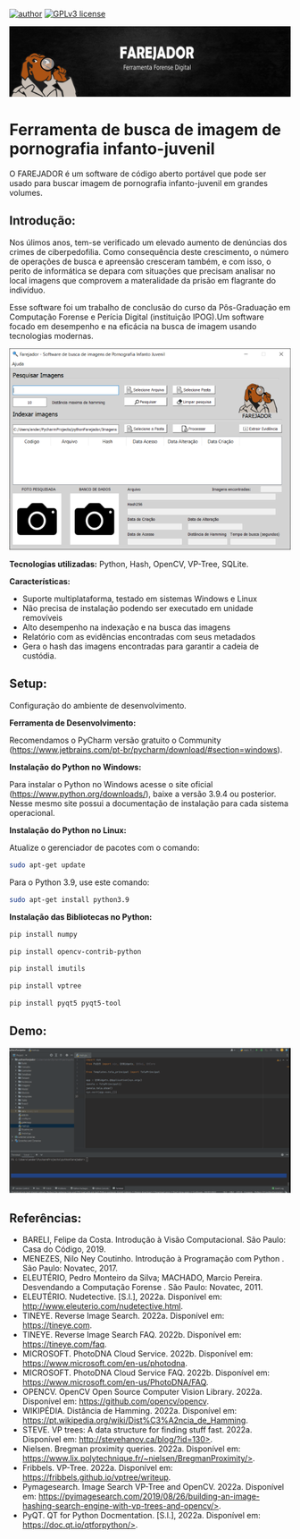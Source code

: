 [![author](https://img.shields.io/badge/author-andersonsantana-red.svg)](https://www.linkedin.com/in/anderson-santana-53a51a69) [![GPLv3 license](https://img.shields.io/badge/License-GPLv3-blue.svg)](http://perso.crans.org/besson/LICENSE.html)

<p align="center">
  <img src="banner.png" >
</p>

# Ferramenta de busca de imagem de pornografia infanto-juvenil


O FAREJADOR é um software de código aberto portável que pode ser usado para buscar imagem de pornografia infanto-juvenil em grandes volumes.

## Introdução:

Nos úlimos anos, tem-se verificado um elevado aumento de denúncias dos crimes de ciberpedofilia. Como consequência deste crescimento, o número de operações de busca e apreensão cresceram também, e com isso, o perito de informática se depara com situações que precisam analisar no local imagens que comprovem a materalidade da prisão em flagrante do indivíduo.

Esse software foi um trabalho de conclusão do curso da Pôs-Graduação em Computação Forense e Perícia Digital (instituição IPOG).Um software focado em desempenho e na eficácia na busca de imagem usando tecnologias modernas.

<p align="center">
  <img src="farejador.png?w=100">
</p>

**Tecnologias utilizadas:** Python, Hash, OpenCV, VP-Tree, SQLite.

**Características:**
* Suporte multiplataforma, testado em sistemas Windows e Linux
* Não precisa de instalação podendo ser executado em unidade removíveis
* Alto desempenho na indexação e na busca das imagens
* Relatório com as evidências encontradas com seus metadados
* Gera o hash das imagens encontradas para garantir a cadeia de custódia. 



## Setup:
Configuração do ambiente de desenvolvimento.

**Ferramenta de Desenvolvimento:**

Recomendamos o PyCharm versão gratuito o Community (https://www.jetbrains.com/pt-br/pycharm/download/#section=windows).

<b>Instalação do Python no Windows:</b>

Para instalar o Python no Windows acesse o site oficial (https://www.python.org/downloads/), baixe a versão 3.9.4 ou posterior. Nesse mesmo site possui a documentação de instalação para cada sistema operacional.

<b>Instalação do Python no Linux:</b>

Atualize o gerenciador de pacotes com o comando:
```sh
sudo apt-get update
```
Para o Python 3.9, use este comando:
```sh
sudo apt-get install python3.9
```

<b>Instalação das Bibliotecas no Python:</b>
```sh
pip install numpy
```
```sh
pip install opencv-contrib-python
```
```sh
pip install imutils
```
```sh
pip install vptree
```
```sh
pip install pyqt5 pyqt5-tool
```
## Demo:

![Watch the video](demo.gif)

## Referências:

* BARELI, Felipe da Costa. Introdução à Visão Computacional. São Paulo: Casa do Código, 2019.
* MENEZES, Nilo Ney Coutinho. Introdução à Programação com Python . São Paulo: Novatec, 2017.
* ELEUTÉRIO, Pedro Monteiro da Silva; MACHADO, Marcio Pereira. Desvendando a Computação Forense . São Paulo: Novatec, 2011.
* ELEUTÉRIO. Nudetective. [S.l.], 2022a. Disponível em: http://www.eleuterio.com/nudetective.html.
* TINEYE. Reverse Image Search. 2022a. Disponível em: https://tineye.com.
* TINEYE. Reverse Image Search FAQ. 2022b. Disponível em: https://tineye.com/faq.
* MICROSOFT. PhotoDNA Cloud Service. 2022b. Disponível em: https://www.microsoft.com/en-us/photodna.
* MICROSOFT. PhotoDNA Cloud Service FAQ. 2022b. Disponível em: https://www.microsoft.com/en-us/PhotoDNA/FAQ.
* OPENCV. OpenCV Open Source Computer Vision Library. 2022a. Disponível em: https://github.com/opencv/opencv.
* WIKIPÉDIA. Distância de Hamming. 2022a. Disponível em: https://pt.wikipedia.org/wiki/Dist%C3%A2ncia_de_Hamming.
* STEVE. VP trees: A data structure for finding stuff fast. 2022a. Disponível em: http://stevehanov.ca/blog/?id=130>.
* Nielsen. Bregman proximity queries. 2022a. Disponível em: https://www.lix.polytechnique.fr/~nielsen/BregmanProximity/>.
* Fribbels. VP-Tree. 2022a. Disponível em: https://fribbels.github.io/vptree/writeup.
* Pymagesearch. Image Search VP-Tree and OpenCV. 2022a. Disponível em: https://pyimagesearch.com/2019/08/26/building-an-image-hashing-search-engine-with-vp-trees-and-opencv/>.
* PyQT. QT for Python Docmentation. [S.l.], 2022a. Disponível em: https://doc.qt.io/qtforpython/>.


